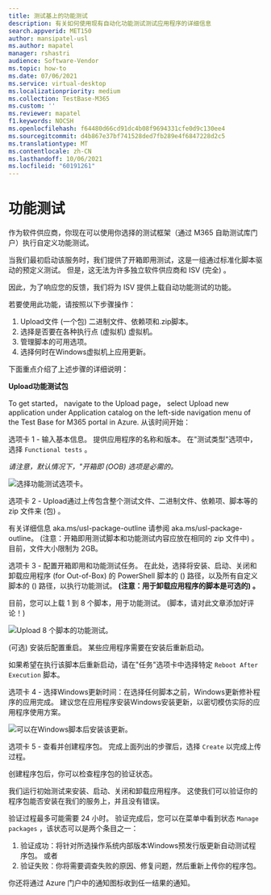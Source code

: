 ```yaml
---
title: 测试基上的功能测试
description: 有关如何使用现有自动化功能测试测试应用程序的详细信息
search.appverid: MET150
author: mansipatel-usl
ms.author: mapatel
manager: rshastri
audience: Software-Vendor
ms.topic: how-to
ms.date: 07/06/2021
ms.service: virtual-desktop
ms.localizationpriority: medium
ms.collection: TestBase-M365
ms.custom: ''
ms.reviewer: mapatel
f1.keywords: NOCSH
ms.openlocfilehash: f64480d66cd91dc4b08f9694331cfe0d9c130ee4
ms.sourcegitcommit: d4b867e37bf741528ded7fb289e4f6847228d2c5
ms.translationtype: MT
ms.contentlocale: zh-CN
ms.lasthandoff: 10/06/2021
ms.locfileid: "60191261"
---
```

# <a name="functional-testing"></a>功能测试

作为软件供应商，你现在可以使用你选择的测试框架（通过 M365 自助测试库门户）执行自定义功能测试。 

当我们最初启动该服务时，我们提供了开箱即用测试，这是一组通过标准化脚本驱动的预定义测试。 但是，这无法为许多独立软件供应商和 ISV (完全) 。 

因此，为了响应您的反馈，我们将为 ISV 提供上载自动功能测试的功能。

若要使用此功能，请按照以下步骤操作：

1. Upload文件 (一个包) 二进制文件、依赖项和.zip脚本。
2. 选择是否要在各种执行点 (虚拟机) 虚拟机。
3. 管理脚本的可用选项。
4. 选择何时在Windows虚拟机上应用更新。

下面重点介绍了上述步骤的详细说明：

**Upload功能测试包**

To get started， navigate to the Upload page， select Upload new application under Application catalog on the left-side navigation menu of the Test Base for M365 portal in Azure. 从该时间开始：

选项卡 1 - 输入基本信息。 提供应用程序的名称和版本。 在"测试类型"选项中，选择 ```Functional tests``` 。 

*请注意，默认情况下，"开箱即 (OOB) 选项是必需的。*


![选择功能测试选项卡。](Media/functional_testing_tab1.png)

选项卡 2 - Upload通过上传包含整个测试文件、二进制文件、依赖项、脚本等的 zip 文件来 (包) 。 

有关详细信息 aka.ms/usl-package-outline 请参阅 aka.ms/usl-package-outline。  (注意：开箱即用测试脚本和功能测试内容应放在相同的 zip 文件中) 。 目前，文件大小限制为 2GB。

选项卡 3 - 配置开箱即用和功能测试任务。 在此处，选择将安装、启动、关闭和卸载应用程序 (for Out-of-Box) 的 PowerShell 脚本的 () 路径，以及所有自定义脚本的 () 路径，以执行功能测试。 **(注意：用于卸载应用程序的脚本是可选的) 。**

目前，您可以上载 1 到 8 个脚本，用于功能测试。  (脚本，请对此文章添加好评论！) 

![Upload 8 个脚本的功能测试。](Media/functional_testing_tab3.png)

 (可选) 安装后配置重启。 某些应用程序需要在安装后重新启动。 

如果希望在执行该脚本后重新启动，请在"任务"选项卡中选择特定 ```Reboot After Execution``` 脚本。

选项卡 4 - 选择Windows更新时间：在选择任何脚本之前，Windows更新修补程序的应用完成。 建议您在应用程序安装Windows安装更新，以密切模仿实际的应用程序使用方案。

![可以在Windows脚本后安装该更新。](Media/functional_testing_tab4.png)

选项卡 5 - 查看并创建程序包。 完成上面列出的步骤后，选择 ```Create``` 以完成上传过程。

创建程序包后，你可以检查程序包的验证状态。

我们运行初始测试来安装、启动、关闭和卸载应用程序。 这使我们可以验证你的程序包能否安装在我们的服务上，并且没有错误。

验证过程最多可能需要 24 小时。 验证完成后，您可以在菜单中看到状态 ```Manage packages``` ，该状态可以是两个条目之一：

1. 验证成功：将针对所选操作系统内部版本Windows预发行版更新自动测试程序包。
或者
2. 验证失败：你将需要调查失败的原因、修复问题，然后重新上传你的程序包。

你还将通过 Azure 门户中的通知图标收到任一结果的通知。
